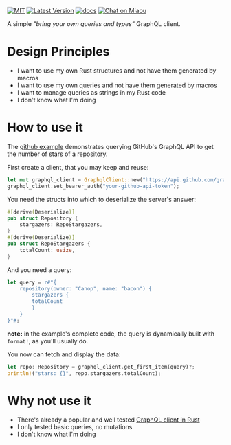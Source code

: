 [![MIT][s2]][l2] [![Latest Version][s1]][l1] [![docs][s3]][l3] [![Chat on Miaou][s4]][l4]

[s1]: https://img.shields.io/crates/v/byo-graphql.svg
[l1]: https://crates.io/crates/byo-graphql

[s2]: https://img.shields.io/badge/license-MIT-blue.svg
[l2]: LICENSE

[s3]: https://docs.rs/byo-graphql/badge.svg
[l3]: https://docs.rs/byo-graphql/

[s4]: https://miaou.dystroy.org/static/shields/room.svg
[l4]: https://miaou.dystroy.org/3


A simple *"bring your own queries and types"* GraphQL client.

# Design Principles

* I want to use my own Rust structures and not have them generated by macros
* I want to use my own queries and not have them generated by macros
* I want to manage queries as strings in my Rust code
* I don't know what I'm doing

# How to use it

The [github example](examples/github-stars/main.rs) demonstrates querying GitHub's GraphQL API to get the number of stars of a repository.

First create a client, that you may keep and reuse:

```rust
let mut graphql_client = GraphqlClient::new("https://api.github.com/graphql")?;
graphql_client.set_bearer_auth("your-github-api-token");
```

You need the structs into which to deserialize the server's answer:

```rust
#[derive(Deserialize)]
pub struct Repository {
    stargazers: RepoStargazers,
}
#[derive(Deserialize)]
pub struct RepoStargazers {
    totalCount: usize,
}
```


And you need a query:
```rust
let query = r#"{
	repository(owner: "Canop", name: "bacon") {
	    stargazers {
		totalCount
	    }
	}
}"#;
```
**note:** in the example's complete code, the query is dynamically built with `format!`, as you'll usually do.

You now can fetch and display the data:

```rust
let repo: Repository = graphql_client.get_first_item(query)?;
println!("stars: {}", repo.stargazers.totalCount);
```

# Why not use it

* There's already a popular and well tested [GraphQL client in Rust](https://github.com/graphql-rust/graphql-client)
* I only tested basic queries, no mutations
* I don't know what I'm doing
